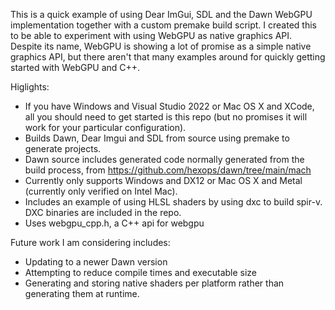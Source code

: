 This is a quick example of using Dear ImGui, SDL and the Dawn WebGPU implementation together with a custom premake build script. I created this to be able to experiment with using WebGPU as native graphics API. Despite its name, WebGPU is showing a lot of promise as a simple native graphics API, but there aren't that many examples around for quickly getting started with WebGPU and C++.

Higlights:
- If you have Windows and Visual Studio 2022 or Mac OS X and XCode, all you should need to get started is this repo (but no promises it will work for your particular configuration).
- Builds Dawn, Dear Imgui and SDL from source using premake to generate projects. 
- Dawn source includes generated code normally generated from the build process, from https://github.com/hexops/dawn/tree/main/mach
- Currently only supports Windows and DX12 or Mac OS X and Metal (currently only verified on Intel Mac).
- Includes an example of using HLSL shaders by using dxc to build spir-v. DXC binaries are included in the repo.
- Uses webgpu_cpp.h, a C++ api for webgpu

Future work I am considering includes:
- Updating to a newer Dawn version
- Attempting to reduce compile times and executable size
- Generating and storing native shaders per platform rather than generating them at runtime.
